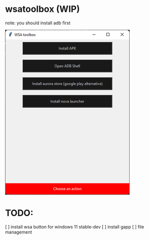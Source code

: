﻿# wsatoolbox (WIP)

note: you should install adb first

![demo](images/scr.png)

# TODO:

[ ] install wsa button for windows 11 stable-dev
[ ] install gapp
[ ] file management

